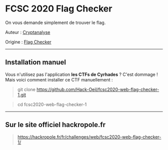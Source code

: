 # FCSC 2020 Flag Checker

On vous demande simplement de trouver le flag.


Auteur : [Cryptanalyse](https://twitter.com/Cryptanalyse)


Origine : [Flag Checker](https://hackropole.fr/fr/challenges/web/fcsc2020-web-flag-checker-1/)


-----------

## Installation manuel
Vous n'utilisez pas l'application **les CTFs de Cyrhades** ? C'est dommage !
Mais voici comment installer ce CTF manuellement :

> git clone https://github.com/Hack-Oeil/fcsc2020-web-flag-checker-1.git

> cd fcsc2020-web-flag-checker-1


-----------

## Sur le site officiel hackropole.fr
> https://hackropole.fr/fr/challenges/web/fcsc2020-web-flag-checker-1/